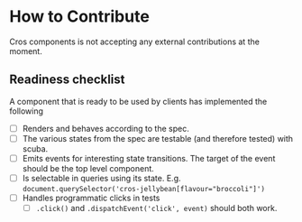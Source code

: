
# How to Contribute

Cros components is not accepting any external contributions at the moment.

## Readiness checklist

A component that is ready to be used by clients has implemented the following

- [ ] Renders and behaves according to the spec.
- [ ] The various states from the spec are testable (and therefore tested) with scuba.
- [ ] Emits events for interesting state transitions. The target of the event should be the top level component.
- [ ] Is selectable in queries using its state. E.g. `document.querySelector('cros-jellybean[flavour="broccoli"]')`
- [ ] Handles programmatic clicks in tests
  - [ ] `.click()` and `.dispatchEvent('click', event)` should both work.
